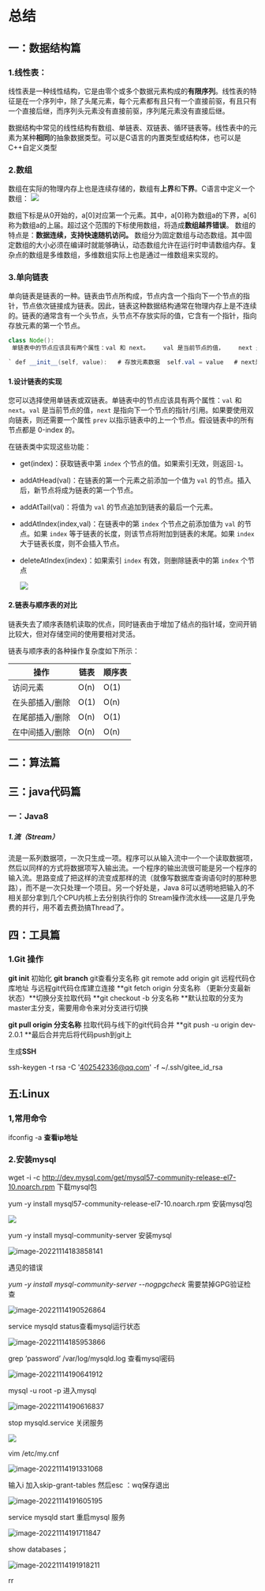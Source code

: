 # 总结

## 一：数据结构篇

### 1.线性表：

线性表是一种线性结构，它是由零个或多个数据元素构成的**有限序列**。线性表的特征是在一个序列中，除了头尾元素，每个元素都有且只有一个直接前驱，有且只有一个直接后继，而序列头元素没有直接前驱，序列尾元素没有直接后继。

数据结构中常见的线性结构有数组、单链表、双链表、循环链表等。线性表中的元素为某种**相同**的抽象数据类型。可以是C语言的内置类型或结构体，也可以是C++自定义类型

### 2.数组

数组在实际的物理内存上也是连续存储的，数组有**上界**和**下界**。C语言中定义一个数组：
![](../image/d126accegy1g1rnnibbq2j20l307i3yj.jpg)

数组下标是从0开始的，a[0]对应第一个元素。其中，a[0]称为数组a的下界，a[6]称为数组a的上届。超过这个范围的下标使用数组，将造成**数组越界错误**。
数组的特点是：**数据连续，支持快速随机访问。**
数组分为固定数组与动态数组。其中固定数组的大小必须在编译时就能够确认，动态数组允许在运行时申请数组内存。复杂点的数组是多维数组，多维数组实际上也是通过一维数组来实现的。

### 3.单向链表

单向链表是链表的一种。链表由节点所构成，节点内含一个指向下一个节点的指针，节点依次链接成为链表。因此，链表这种数据结构通常在物理内存上是不连续的。链表的通常含有一个头节点，头节点不存放实际的值，它含有一个指针，指向存放元素的第一个节点。

```java
class Node():    
 单链表中的节点应该具有两个属性：val 和 next。    val 是当前节点的值，    next 是指向下一个节点的指针/引用。     `

` def __init__(self, value):   # 存放元素数据  self.val = value   # next是下一个节点的标识  self.next = None`
```



#### 1.设计链表的实现

您可以选择使用单链表或双链表。单链表中的节点应该具有两个属性：`val` 和 `next`。`val` 是当前节点的值，`next` 是指向下一个节点的指针/引用。如果要使用双向链表，则还需要一个属性 `prev` 以指示链表中的上一个节点。假设链表中的所有节点都是 0-index 的。

在链表类中实现这些功能：

- get(index)：获取链表中第 `index` 个节点的值。如果索引无效，则返回`-1`。

- addAtHead(val)：在链表的第一个元素之前添加一个值为 `val` 的节点。插入后，新节点将成为链表的第一个节点。

- addAtTail(val)：将值为 `val` 的节点追加到链表的最后一个元素。

- addAtIndex(index,val)：在链表中的第 `index` 个节点之前添加值为 `val` 的节点。如果 `index` 等于链表的长度，则该节点将附加到链表的末尾。如果 `index` 大于链表长度，则不会插入节点。

- deleteAtIndex(index)：如果索引 `index` 有效，则删除链表中的第 `index` 个节点

  ![](../image/d126accegy1g1rnv3t6cdj20l30hmmxk.jpg)

  

#### 2.链表与顺序表的对比

链表失去了顺序表随机读取的优点，同时链表由于增加了结点的指针域，空间开销比较大，但对存储空间的使用要相对灵活。

链表与顺序表的各种操作复杂度如下所示：

| 操作            | 链表 | 顺序表 |
| --------------- | ---- | ------ |
| 访问元素        | O(n) | O(1)   |
| 在头部插入/删除 | O(1) | O(n)   |
| 在尾部插入/删除 | O(n) | O(1)   |
| 在中间插入/删除 | O(n) | O(n)   |



## 二：算法篇

## 三：java代码篇

### 一：Java8

##### 1.流（Stream）

流是一系列数据项，一次只生成一项。程序可以从输入流中一个一个读取数据项，然后以同样的方式将数据项写入输出流。一个程序的输出流很可能是另一个程序的输入流。思路变成了把这样的流变成那样的流（就像写数据库查询语句时的那种思路），而不是一次只处理一个项目。另一个好处是，Java 8可以透明地把输入的不相关部分拿到几个CPU内核上去分别执行你的 Stream操作流水线——这是几乎免费的并行，用不着去费劲搞Thread了。



## 四：工具篇

### 1.Git 操作

**git init**   初始化
**git branch** git查看分支名称
git remote add origin git 远程代码仓库地址  与远程git代码仓库建立连接
**git fetch origin 分支名称 （更新分支最新状态）**切换分支拉取代码
**git checkout -b 分支名称 **默认拉取的分支为master主分支，需要用命令来对分支进行切换

**git pull origin 分支名称**  拉取代码与线下的git代码合并
**git push -u origin dev-2.0.1 **最后合并完后将代码push到git上

生成**SSH**

 ssh-keygen -t rsa -C '402542336@qq.com' -f ~/.ssh/gitee_id_rsa

## 五:Linux

### 1,常用命令

ifconfig -a  **查看ip地址**

### 2.安装mysql

wget -i -c http://dev.mysql.com/get/mysql57-community-release-el7-10.noarch.rpm 下载mysql包

yum -y install mysql57-community-release-el7-10.noarch.rpm 安装mysql包

![](../image/image-20221114183723950.png)

yum -y install mysql-community-server 安装mysql 

![image-20221114183858141](../image/image-20221114183858141.png)

遇见的错误

*yum -y install mysql-community-server --nogpgcheck*  需要禁掉GPG验证检查

![image-20221114190526864](../image/image-20221114190526864.png)

service mysqld status查看mysql运行状态

![image-20221114185953866](../image/image-20221114185953866.png)



grep ‘password’ /var/log/mysqld.log 查看mysql密码

![image-20221114190641912](../image/image-20221114190641912.png)

mysql -u root -p 进入mysql

![image-20221114190616837](../image/image-20221114190616837.png)

stop mysqld.service 关闭服务

![](../image/image-20221114191136923.png)



vim /etc/my.cnf

![image-20221114191331068](../image/image-20221114191331068.png)

 输入i  加入skip-grant-tables  然后esc  ：wq保存退出

![image-20221114191605195](../image/image-20221114191605195.png)

service mysqld start 重启mysql 服务

![image-20221114191711847](../image/image-20221114191711847.png)

show databases；

![image-20221114191918211](../image/image-20221114191918211.png)

rr